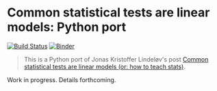 # Common statistical tests are linear models: Python port

[![Build Status](https://travis-ci.com/eigenfoo/tests-as-linear-python.svg?branch=master)](https://travis-ci.com/eigenfoo/tests-as-linear-python)
[![Binder](https://mybinder.org/badge_logo.svg)](https://mybinder.org/v2/gh/eigenfoo/tests-as-linear-python/master?filepath=tests-as-linear.ipynb)

> This is a Python port of Jonas Kristoffer Lindeløv's post [Common statistical
> tests are linear models (or: how to teach
> stats)](https://lindeloev.github.io/tests-as-linear/).

Work in progress. Details forthcoming.
